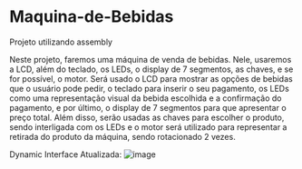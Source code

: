 # Maquina-de-Bebidas

Projeto utilizando assembly

Neste projeto, faremos uma máquina de venda de bebidas. Nele, usaremos a LCD, além do teclado, os LEDs, o display de 7 segmentos, as chaves, e se for possível, o motor. Será usado o LCD para mostrar as opções de bebidas que o usuário pode pedir, o teclado para  inserir o seu pagamento, os LEDs como uma representação visual da bebida escolhida e a confirmação do pagamento, e por último, o display de 7 segmentos para que apresentar o preço total.  Além disso, serão usadas as chaves para escolher o produto, sendo interligada com os LEDs e o motor será utilizado para representar a retirada do produto da máquina, sendo rotacionado 2 vezes. 

Dynamic Interface Atualizada:
![image](https://github.com/user-attachments/assets/de8874d7-c8a4-43a9-a1e5-cd671906509c)
